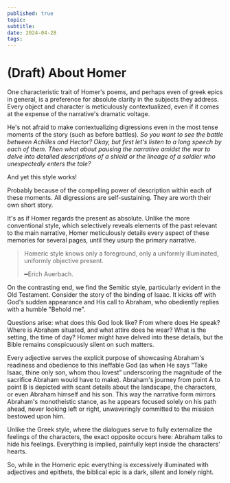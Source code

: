 ```yaml
---
published: true
topic: 
subtitle: 
date: 2024-04-28
tags: 
---
```

# (Draft) About Homer

One characteristic trait of Homer's poems, and perhaps even of greek epics in general, is a preference for absolute clarity in the subjects they address. Every object and character is meticulously contextualized, even if it comes at the expense of the narrative's dramatic voltage.

He's not afraid to make contextualizing digressions even in the most tense moments of the story (such as before battles). *So you want to see the battle between Achilles and Hector? Okay, but first let's listen to a long speech by each of them. Then what about pausing the narrative amidst the war to delve into detailed descriptions of a shield or the lineage of a soldier who unexpectedly enters the tale?*

And yet this style works! 

Probably because of the compelling power of description within each of these moments. All digressions are self-sustaining. They are worth their own short story.

It's as if Homer regards the present as absolute. Unlike the more conventional style, which selectively reveals elements of the past relevant to the main narrative, Homer meticulously details every aspect of these memories for several pages, until they usurp the primary narrative.

> Homeric style knows only a foreground, only a uniformly illuminated, uniformly objective present.
>  
> ━Erich Auerbach.

On the contrasting end, we find the Semitic style, particularly evident in the Old Testament. Consider the story of the binding of Isaac. It kicks off with God's sudden appearance and His call to Abraham, who obediently replies with a humble "Behold me".

Questions arise: what does this God look like? From where does He speak? Where is Abraham situated, and what attire does he wear? What is the setting, the time of day? Homer might have delved into these details, but the Bible remains conspicuously silent on such matters.

Every adjective serves the explicit purpose of showcasing Abraham's readiness and obedience to this ineffable God (as when He says “Take Isaac, thine only son, whom thou lovest” underscoring the magnitude of the sacrifice Abraham would have to make). Abraham's journey from point A to point B is depicted with scant details about the landscape, the characters, or even Abraham himself and his son. This way the narrative form mirrors Abraham's monotheistic stance, as he appears focused solely on his path ahead, never looking left or right, unwaveringly committed to the mission bestowed upon him.

Unlike the Greek style, where the dialogues serve to fully externalize the feelings of the characters, the exact opposite occurs here: Abraham talks to hide his feelings. Everything is implied, painfully kept inside the characters' hearts.

So, while in the Homeric epic everything is excessively illuminated with adjectives and epithets, the biblical epic is a dark, silent and lonely night.